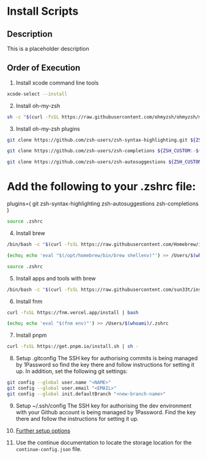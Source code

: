 # Install Scripts

## Description

This is a placeholder description

## Order of Execution

1. Install xcode command line tools

```sh
xcode-select --install
```

2. Install oh-my-zsh

```sh
sh -c "$(curl -fsSL https://raw.githubusercontent.com/ohmyzsh/ohmyzsh/master/tools/install.sh)"
```

3. Install oh-my-zsh plugins

```sh
git clone https://github.com/zsh-users/zsh-syntax-highlighting.git ${ZSH_CUSTOM:-~/.oh-my-zsh/custom}/plugins/zsh-syntax-highlighting
```

```sh
git clone https://github.com/zsh-users/zsh-completions ${ZSH_CUSTOM:-${ZSH:-~/.oh-my-zsh}/custom}/plugins/zsh-completions
```

```sh
git clone https://github.com/zsh-users/zsh-autosuggestions ${ZSH_CUSTOM:-~/.oh-my-zsh/custom}/plugins/zsh-autosuggestions
```

# Add the following to your .zshrc file:

plugins=(
git
zsh-syntax-highlighting
zsh-autosuggestions
zsh-completions
)

```sh
source .zshrc
```

4. Install brew

```bash
/bin/bash -c "$(curl -fsSL https://raw.githubusercontent.com/Homebrew/install/HEAD/install.sh)"

(echo; echo 'eval "$(/opt/homebrew/bin/brew shellenv)"') >> /Users/$(whoami)/.zshrc
```

```sh
source .zshrc
```

5. Install apps and tools with brew

```sh
/bin/bash -c "$(curl -fsSL https://raw.githubusercontent.com/sun33t/install-scripts-v2/main/install-brew.sh)"
```

6. Install fnm

```bash
curl -fsSL https://fnm.vercel.app/install | bash

(echo; echo 'eval "$(fnm env)"') >> /Users/$(whoami)/.zshrc
```

7. Install pnpm

```bash
curl -fsSL https://get.pnpm.io/install.sh | sh -
```

8. Setup .gitconfig
   The SSH key for authorising commits is being managed by 1Password so find the key there and follow instructions for setting it up. In addition, set the following git settings:

```bash
git config --global user.name "<NAME>"
git config --global user.email "<EMAIL>"
git config --global init.defaultBranch "<new-branch-name>"
```

9.  Setup ~/.ssh/config
    The SSH key for authorising the dev environment with your Github account is being managed by 1Password. Find the key there and follow the instructions for setting it up.

10. [Further setup options](https://youtu.be/GK7zLYAXdDs?si=6rtzR-sUi7b0AgCx)
11. Use the continue documentation to locate the storage location for the `continue-config.json` file.